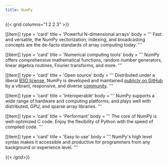 ```yaml
---
title: NumPy
---
```


{{< grid columns="1 2 2 3" >}}

[[item]]
type = 'card'
title = 'Powerful N-dimensional arrays'
body = '''
Fast and versatile, the NumPy vectorization, indexing, and broadcasting concepts are the de-facto standards of array computing today.
'''

[[item]]
type = 'card'
title = 'Numerical computing tools'
body = '''
NumPy offers comprehensive mathematical functions, random number generators, linear algebra routines, Fourier transforms, and more.
'''

[[item]]
type = 'card'
title = 'Open source'
body = '''
Distributed under a liberal [BSD license](https://github.com/numpy/numpy/blob/main/LICENSE.txt), NumPy is developed and maintained [publicly on GitHub](https://github.com/numpy/numpy) by a vibrant, responsive, and diverse [community](/community).
'''

[[item]]
type = 'card'
title = 'Interoperable'
body = '''
NumPy supports a wide range of hardware and computing platforms, and plays well with distributed, GPU, and sparse array libraries.
'''

[[item]]
type = 'card'
title = 'Performant'
body = '''
The core of NumPy is well-optimized C code. Enjoy the flexibility of Python with the speed of compiled code.
'''

[[item]]
type = 'card'
title = 'Easy to use'
body = '''
NumPy's high level syntax makes it accessible and productive for programmers from any background or experience level.
'''

{{< /grid>}}
